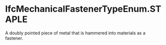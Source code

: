 IfcMechanicalFastenerTypeEnum.STAPLE
====================================
A doubly pointed piece of metal that is hammered into materials as a fastener.


